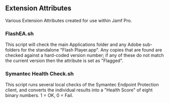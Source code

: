 ## Extension Attributes

Various Extension Attributes created for use within Jamf Pro.

### FlashEA.sh
This script will check the main Applications folder and any Adobe sub-folders for the standalone "Flash Player.app". Any copies that are found are checked against a hard-coded version number; if any of these do not match the current version then the attribute is set as "Flagged".

### Symantec Health Check.sh
This script runs several local checks of the Symantec Endpoint Protection client, and converts the individual results into a "Health Score" of eight binary numbers. 1 = OK, 0 = Fail.
